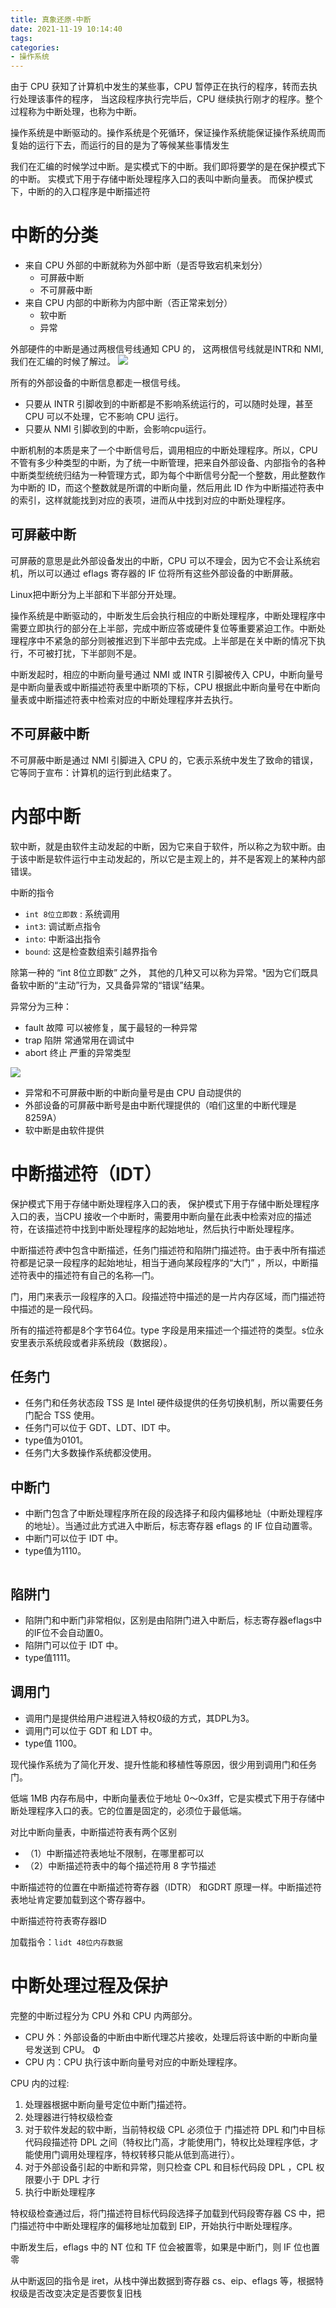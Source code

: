 ```yaml
---
title: 真象还原-中断
date: 2021-11-19 10:14:40
tags:
categories:
- 操作系统
---
```

<!-- TODO: 没有学好 -->
由于 CPU 获知了计算机中发生的某些事，CPU 暂停正在执行的程序，转而去执行处理该事件的程序， 当这段程序执行完毕后，CPU 继续执行刚才的程序。整个过程称为中断处理，也称为中断。

操作系统是中断驱动的。操作系统是个死循环，保证操作系统能保证操作系统周而复始的运行下去，而运行的目的是为了等候某些事情发生

我们在汇编的时候学过中断。是实模式下的中断。我们即将要学的是在保护模式下的中断。 实模式下用于存储中断处理程序入口的表叫中断向量表。 而保护模式下，中断的的入口程序是中断描述符

# 中断的分类
* 来自 CPU 外部的中断就称为外部中断（是否导致宕机来划分）
    * 可屏蔽中断 
    * 不可屏蔽中断
* 来自 CPU 内部的中断称为内部中断（否正常来划分）
  * 软中断
  * 异常

外部硬件的中断是通过两根信号线通知 CPU 的， 这两根信号线就是INTR和 NMI,我们在汇编的时候了解过。
![](20211119180823.jpg)

所有的外部设备的中断信息都走一根信号线。

* 只要从 INTR 引脚收到的中断都是不影响系统运行的，可以随时处理，甚至 CPU 可以不处理，它不影响 CPU 运行。
* 只要从 NMI 引脚收到的中断，会影响cpu运行。


中断机制的本质是来了一个中断信号后，调用相应的中断处理程序。所以，CPU 不管有多少种类型的中断，为了统一中断管理，把来自外部设备、内部指令的各种中断类型统统归结为一种管理方式，即为每个中断信号分配一个整数，用此整数作为中断的 ID，而这个整数就是所谓的中断向量，然后用此 ID 作为中断描述符表中的索引，这样就能找到对应的表项，进而从中找到对应的中断处理程序。
## 可屏蔽中断
可屏蔽的意思是此外部设备发出的中断，CPU 可以不理会，因为它不会让系统宕机，所以可以通过 eflags 寄存器的 IF 位将所有这些外部设备的中断屏蔽。

Linux把中断分为上半部和下半部分开处理。

操作系统是中断驱动的，中断发生后会执行相应的中断处理程序，中断处理程序中需要立即执行的部分在上半部，完成中断应答或硬件复位等重要紧迫工作。中断处理程序中不紧急的部分则被推迟到下半部中去完成。上半部是在关中断的情况下执行，不可被打扰，下半部则不是。

中断发起时，相应的中断向量号通过 NMI 或 INTR 引脚被传入 CPU，中断向量号是中断向量表或中断描述符表里中断项的下标，CPU 根据此中断向量号在中断向量表或中断描述符表中检索对应的中断处理程序并去执行。

## 不可屏蔽中断
不可屏蔽中断是通过 NMI 引脚进入 CPU 的，它表示系统中发生了致命的错误，它等同于宣布：计算机的运行到此结束了。

# 内部中断
软中断，就是由软件主动发起的中断，因为它来自于软件，所以称之为软中断。由于该中断是软件运行中主动发起的，所以它是主观上的，并不是客观上的某种内部错误。

中断的指令
* `int 8位立即数` : 系统调用
* `int3`: 调试断点指令
* `into`: 中断溢出指令
* `bound`: 这是检查数组索引越界指令

除第一种的 “int 8位立即数” 之外， 其他的几种又可以称为异常。ˢ因为它们既具备软中断的“主动”行为，又具备异常的“错误”结果。

异常分为三种：
* fault 故障 可以被修复，属于最轻的一种异常
* trap  陷阱 常通常用在调试中
* abort 终止 严重的异常类型
  
![](https://isam2016hexo.oss-cn-hangzhou.aliyuncs.com/img/20211119185242.jpg)

* 异常和不可屏蔽中断的中断向量号是由 CPU 自动提供的
* 外部设备的可屏蔽中断号是由中断代理提供的（咱们这里的中断代理是 8259A） 
* 软中断是由软件提供

# 中断描述符（IDT）
保护模式下用于存储中断处理程序入口的表， 保护模式下用于存储中断处理程序入口的表，当CPU 接收一个中断时，需要用中断向量在此表中检索对应的描述符，在该描述符中找到中断处理程序的起始地址，然后执行中断处理程序。

中断描述符*表*中包含中断描述，任务门描述符和陷阱门描述符。由于表中所有描述符都是记录一段程序的起始地址，相当于通向某段程序的“大门” ，所以，中断描述符表中的描述符有自己的名称—门。

门，用门来表示一段程序的入口。段描述符中描述的是一片内存区域，而门描述符中描述的是一段代码。

所有的描述符都是8个字节64位。type 字段是用来描述一个描述符的类型。s位永安里表示系统段或者非系统段（数据段）。


## 任务门
* 任务门和任务状态段 TSS 是 Intel 硬件级提供的任务切换机制，所以需要任务门配合 TSS 使用。
* 任务门可以位于 GDT、LDT、IDT 中。
* type值为0101。
* 任务门大多数操作系统都没使用。
![]() 

## 中断门
* 中断门包含了中断处理程序所在段的段选择子和段内偏移地址（中断处理程序的地址）。当通过此方式进入中断后，标志寄存器 eflags 的 IF 位自动置零。
* 中断门可以位于 IDT 中。
* type值为1110。

![]() 


## 陷阱门
* 陷阱门和中断门非常相似，区别是由陷阱门进入中断后，标志寄存器eflags中的IF位不会自动置0。
* 陷阱门可以位于 IDT 中。
* type值1111。


## 调用门
* 调用门是提供给用户进程进入特权0级的方式，其DPL为3。
* 调用门可以位于 GDT 和 LDT 中。
* type值 1100。

现代操作系统为了简化开发、提升性能和移植性等原因，很少用到调用门和任务门。

<!-- TODO: 中断向量表内存图 -->

低端 1MB 内存布局中，中断向量表位于地址 0～0x3ff，它是实模式下用于存储中断处理程序入口的表。它的位置是固定的，必须位于最低端。

对比中断向量表，中断描述符表有两个区别
* （1）中断描述符表地址不限制，在哪里都可以
* （2）中断描述符表中的每个描述符用 8 字节描述
  
中断描述符的位置在中断描述符寄存器（IDTR） 和GDRT 原理一样。中断描述符表地址肯定要加载到这个寄存器中。

中断描述符符表寄存器ID
![]( ) 

加载指令：`lidt 48位内存数据`

# 中断处理过程及保护

完整的中断过程分为 CPU 外和 CPU 内两部分。

* CPU 外：外部设备的中断由中断代理芯片接收，处理后将该中断的中断向量号发送到 CPU。 Φ
* CPU 内：CPU 执行该中断向量号对应的中断处理程序。

CPU 内的过程: 
1. 处理器根据中断向量号定位中断门描述符。
2. 处理器进行特权级检查
  1. 对于软件发起的软中断，当前特权级 CPL 必须位于 门描述符 DPL 和门中目标代码段描述符 DPL 之间（特权比门高，才能使用门，特权比处理程序低，才能使用门调用处理程序，特权转移只能从低到高进行）。
  2. 对于外部设备引起的中断和异常，则只检查 CPL 和目标代码段 DPL ，CPL 权限要小于 DPL 才行
3. 执行中断处理程序

特权级检查通过后，将门描述符目标代码段选择子加载到代码段寄存器 CS 中，把门描述符中中断处理程序的偏移地址加载到 EIP，开始执行中断处理程序。

中断发生后，eflags 中的 NT 位和 TF 位会被置零，如果是中断门，则 IF 位也置零

从中断返回的指令是 iret，从栈中弹出数据到寄存器 cs、eip、eflags 等，根据特权级是否改变决定是否要恢复旧栈

